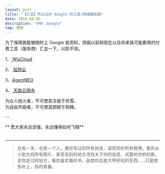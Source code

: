 ```yaml
---
layout: post
title: "【汇总】可以访问 Google 的工具/网络服务商"
date: 2018-08-05 
description: "VPN ,Google"
tag: 博客
---   
```




为了保障我能够随时上 Google 查资料，把我以前和现在以及将来我可能要用的付费工具（服务商）汇总一下，以防不测。       

1、<a href="https://user.wiucloud.com/aff.php?aff=1" target="_blank"> WiuCloud</a>       


2、<a href="https://user.vtie.net/aff.php?aff=2" target="_blank"> 弧特云 </a>         

3、<a href="https://agentneo.rocks/?rc=rxzyuip5" target="_blank">AgentNEO</a>        

4、<a href="#" target="_blank"> 天路云服务 </a>          

 

为众人抱火者，不可使其冻毙于风雪。       
为自由开路者，不可使其困顿于荆棘。       

--

** 愿大家永远坚强，永远懂得如何飞翔**     
　

           
----------
>  总有一天，会有一个人，看你写过的所有状态，读完写的所有微博，看你从小到大的所有照片，甚至去别的地方寻找关于你的信息，试着听你听的歌，走你走过的地方，看你喜欢看的书，品尝你总是大呼好吃的东西……只是想弥补上，你的青春。



